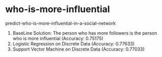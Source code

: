 # who-is-more-influential
predict-who-is-more-influential-in-a-social-network

1. BaseLine Solution: The person who has more followers is the person who is more influential (Accuracy: 0.75175)
2. Logistic Regression on Discrete Data (Accuracy: 0.77633)
3. Support Vector Machine on Discrete Data (Accuracy: 0.77033)
